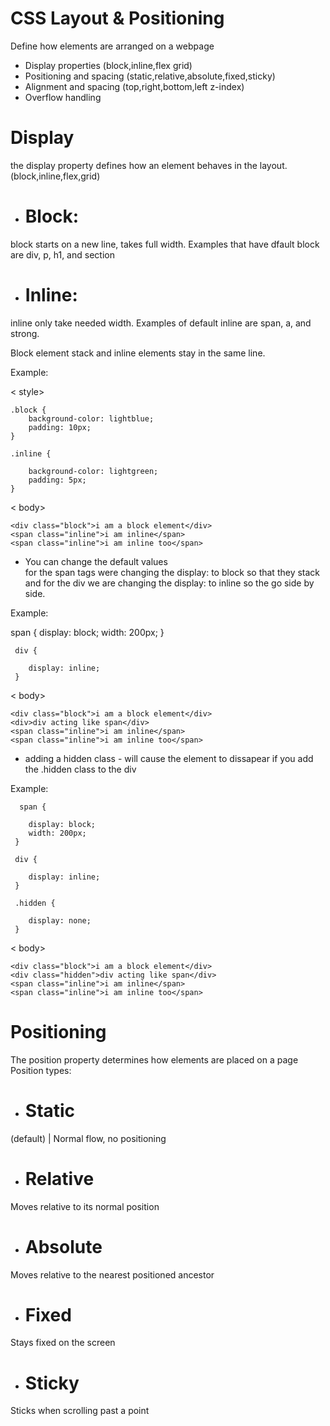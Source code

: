 # CSS Layout & Positioning 
Define how elements are arranged on a webpage
- Display properties (block,inline,flex grid)
- Positioning and spacing (static,relative,absolute,fixed,sticky)
- Alignment and spacing (top,right,bottom,left z-index)
- Overflow handling 

# Display
the display property defines how an element behaves in the layout.
(block,inline,flex,grid)
- # Block: 
block starts on a new line, takes full width. Examples that have dfault block are div, p, h1, and section
- # Inline: 
inline only take needed width. Examples of default inline are span, a, and strong.

Block element stack and inline elements stay in the same line.

Example:

< style>

    .block {
        background-color: lightblue;
        padding: 10px;
    }

    .inline {

        background-color: lightgreen;
        padding: 5px;
    }

< body>

    <div class="block">i am a block element</div>
    <span class="inline">i am inline</span>
    <span class="inline">i am inline too</span>   

- You can change the default values  
for the span tags were changing the display: to block so that they stack 
and for the div we are changing the display: to inline so the go side by side.

Example:

  span {
        display: block;
        width: 200px;
     }

     div {

        display: inline;
     }

  < body>

    <div class="block">i am a block element</div>
    <div>div acting like span</div>
    <span class="inline">i am inline</span>
    <span class="inline">i am inline too</span>     

- adding a hidden class - will cause the element to dissapear if you add the .hidden class to the div

Example:

      span {

        display: block;
        width: 200px;
     }

     div {

        display: inline;
     }

     .hidden {

        display: none;
     }

< body>

    <div class="block">i am a block element</div>
    <div class="hidden">div acting like span</div>
    <span class="inline">i am inline</span>
    <span class="inline">i am inline too</span>


# Positioning 
The position property determines how elements are placed on a page 
Position types:
- # Static
(default) | Normal flow, no positioning
- # Relative
Moves relative to its normal position
- # Absolute
Moves relative to the nearest positioned ancestor
- # Fixed
Stays fixed on the screen 
- # Sticky
Sticks when scrolling past a point



